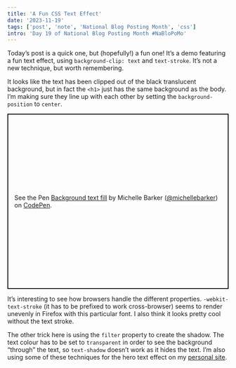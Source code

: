 ```yaml
---
title: 'A Fun CSS Text Effect'
date: '2023-11-19'
tags: ['post', 'note', 'National Blog Posting Month', 'css']
intro: 'Day 19 of National Blog Posting Month #NaBloPoMo'
---
```


Today’s post is a quick one, but (hopefully!) a fun one! It’s a demo featuring a fun text effect, using `background-clip: text` and `text-stroke`. It’s not a new technique, but worth remembering.

It looks like the text has been clipped out of the black translucent background, but in fact the `<h1>` just has the same background as the body. I’m making sure they line up with each other by setting the `background-position` to `center`.

<p class="codepen" data-height="400" data-default-tab="result" data-slug-hash="MWLQomX" data-user="michellebarker" style="height: 400px; box-sizing: border-box; display: flex; align-items: center; justify-content: center; border: 2px solid; margin: 1em 0; padding: 1em;">
  <span>See the Pen <a href="https://codepen.io/michellebarker/pen/MWLQomX">
  Background text fill</a> by Michelle Barker (<a href="https://codepen.io/michellebarker">@michellebarker</a>)
  on <a href="https://codepen.io">CodePen</a>.</span>
</p>
<script async src="https://cpwebassets.codepen.io/assets/embed/ei.js"></script>

It’s interesting to see how browsers handle the different properties. `-webkit-text-stroke` (it has to be prefixed to work cross-browser) seems to render unevenly in Firefox with this particular font. I also think it looks pretty cool without the text stroke.

The other trick here is using the `filter` property to create the shadow. The text colour has to be set to `transparent` in order to see the background “through” the text, so `text-shadow` doesn’t work as it hides the text. I’m also using some of these techniques for the hero text effect on my [personal site](https://michellebarker.co.uk/).
